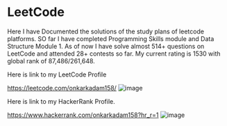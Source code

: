 # LeetCode
Here I have Documented the solutions of the study plans of leetcode platforms. SO far I have completed Programming Skills module and Data Structure Module 1.
As of now I have solve almost 514+ questions on LeetCode and attended 28+ contests so far. My current rating is 1530 with global rank of 87,486/261,648.

Here is link to my LeetCode Profile

https://leetcode.com/onkarkadam158/
![image](https://user-images.githubusercontent.com/42216838/165035138-3ff49c79-2114-430b-891c-e2510fa80daa.png)

Here is link to my HackerRank Profile.

https://www.hackerrank.com/onkarkadam158?hr_r=1
![image](https://user-images.githubusercontent.com/42216838/165035290-530b6f65-6b85-482c-a649-7e41623b2a2f.png)
